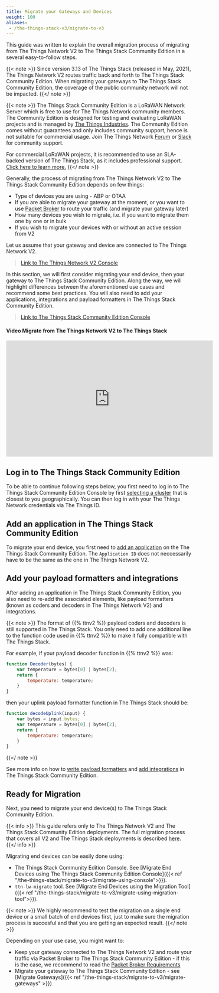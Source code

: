 ```yaml
---
title: Migrate your Gateways and Devices
weight: 100
aliases:
 - /the-things-stack-v3/migrate-to-v3
---
```


This guide was written to explain the overall migration process of migrating from The Things Network V2 to The Things Stack Community Edition in a several easy-to-follow steps.

{{< note >}} Since version 3.13 of The Things Stack (released in May, 2021), The Things Network V2 routes traffic back and forth to The Things Stack Community Edition. When migrating your gateways to The Things Stack Community Edition, the coverage of the public community network will not be impacted. {{</ note >}}

{{< note >}} 
The Things Stack Community Edition is a LoRaWAN Network Server which is free to use for The Things Network community members. The Community Edition is designed for testing and evaluating LoRaWAN projects and is managed by <a href="https://www.thethingsindustries.com/" target="_blank">The Things Industries</a>. The Community Edition comes without guarantees and only includes community support, hence is not suitable for commercial usage. Join The Things Network [Forum](https://www.thethingsnetwork.org/forum/) or <a href="https://thethingsnetwork.slack.com/" target="_blank">Slack</a> for community support.

For commercial LoRaWAN projects, it is recommended to use an SLA-backed version of The Things Stack, as it includes professional support. <a href="https://www.thethingsindustries.com/deployment/" target="_blank">Click here to learn more.</a>
{{</ note >}} 

Generally, the process of migrating from The Things Network V2 to The Things Stack Community Edition depends on few things:

- Type of devices you are using - ABP or OTAA
- If you are able to migrate your gateway at the moment, or you want to use <a href="https://www.thethingsindustries.com/docs/reference/packet-broker/" target="_blank">Packet Broker</a> to route your traffic (and migrate your gateway later)
- How many devices you wish to migrate, i.e. if you want to migrate them one by one or in bulk
- If you wish to migrate your devices with or without an active session from V2

Let us assume that your gateway and device are connected to The Things Network V2. 

> <a href="https://v2console.thethingsnetwork.org/" target="_blank">Link to The Things Network V2 Console</a>

In this section, we will first consider migrating your end device, then your gateway to The Things Stack Community Edition. Along the way, we will highlight differences between the aforementioned use cases and recommend some best practices. You will also need to add your applications, integrations and payload formatters in The Things Stack Community Edition. 

> <a href="https://www.thethingsindustries.com/deployment/" target="_blank">Link to The Things Stack Community Edition Console</a>

#### Video Migrate from The Things Network V2 to The Things Stack
<iframe width="560" height="315" src="https://www.youtube.com/embed/DL87O5zNE_4" frameborder="0" allow="accelerometer; autoplay; clipboard-write; encrypted-media; gyroscope; picture-in-picture" allowfullscreen></iframe>

## Log in to The Things Stack Community Edition

To be able to continue following steps below, you first need to log in to The Things Stack Community Edition Console by first <a href="https://console.cloud.thethings.network/" target="_blank">selecting a cluster</a> that is closest to you geographically. You can then log in with your The Things Network credentials via The Things ID.

## Add an application in The Things Stack Community Edition

To migrate your end device, you first need to <a href="https://www.thethingsindustries.com/docs/integrations/adding-applications/" target="_blank">add an application</a> on the The Things Stack Community Edition. The `Application ID` does not neccessarily have to be the same as the one in The Things Network V2.

## Add your payload formatters and integrations

After adding an application in The Things Stack Community Edition, you also need to re-add the associated elements, like payload formatters (known as coders and decoders in The Things Network V2) and integrations.

{{< note >}} The format of {{% ttnv2 %}} payload coders and decoders is still supported in The Things Stack. You only need to add one additional line to the function code used in {{% ttnv2 %}} to make it fully compatible with The Things Stack.

For example, if your payload decoder function in {{% ttnv2 %}} was:

```js
function Decoder(bytes) {
    var temperature = bytes[0] | bytes[2];  
    return {
        temperature: temperature;
    }
}
```

then your uplink payload formatter function in The Things Stack should be:

```js
function decodeUplink(input) {
    var bytes = input.bytes;
    var temperature = bytes[0] | bytes[2];
    return {
        temperature: temperature;
    }
}
```

{{</ note >}}

See more info on how to <a href="https://www.thethingsindustries.com/docs/integrations/payload-formatters/" target="_blank">write payload formatters</a> and <a href="https://www.thethingsindustries.com/docs/integrations/adding-integrations/" target="_blank">add integrations</a> in The Things Stack Community Edition. 

## Ready for Migration

Next, you need to migrate your end device(s) to The Things Stack Community Edition.

{{< info >}} This guide refers only to The Things Network V2 and The Things Stack Community Edition deployments. The full migration process that covers all V2 and The Things Stack deployments is described <a href="https://www.thethingsindustries.com/docs/getting-started/migrating/migrating-from-v2/" target="_blank">here</a>. {{</ info >}}

Migrating end devices can be easily done using:

- The Things Stack Community Edition Console. See [Migrate End Devices using The Things Stack Community Edition Console]({{< ref "/the-things-stack/migrate-to-v3/migrate-using-console">}}).
- `ttn-lw-migrate` tool. See [Migrate End Devices using the Migration Tool]({{< ref "/the-things-stack/migrate-to-v3/migrate-using-migration-tool">}}).

{{< note >}} We highly recommend to test the migration on a single end device or a small batch of end devices first, just to make sure the migration process is succesful and that you are getting an expected result. {{</ note >}}

Depending on your use case, you might want to:

- Keep your gateway connected to The Things Network V2 and route your traffic via Packet Broker to The Things Stack Community Edition - if this is the case, we recommend to read the <a href="https://www.thethingsindustries.com/docs/getting-started/migrating/migrating-from-v2/packet-broker-requirements/" target="_blank">Packet Broker Requirements</a>
- Migrate your gateway to The Things Stack Community Edition - see [Migrate Gateways]({{< ref "/the-things-stack/migrate-to-v3/migrate-gateways" >}})

